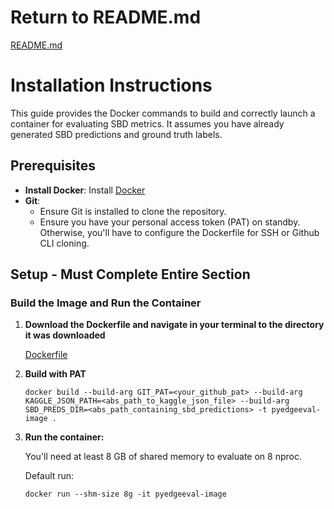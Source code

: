 # Return to README.md
[README.md](../../../README.md)

# Installation Instructions

This guide provides the Docker commands to build and correctly launch a container for evaluating SBD metrics. It assumes you have already generated SBD predictions and ground truth labels.

## Prerequisites

- **Install Docker**: Install [Docker](https://docs.docker.com/get-docker/) 
- **Git**:
  - Ensure Git is installed to clone the repository.
  - Ensure you have your personal access token (PAT) on standby. Otherwise, you'll have to configure the Dockerfile for SSH or Github CLI cloning.

## Setup - Must Complete Entire Section

### **Build the Image and Run the Container**

1. **Download the Dockerfile and navigate in your terminal to the directory it was downloaded**
   
   [Dockerfile](Dockerfile)

2. **Build with PAT**
   ```
   docker build --build-arg GIT_PAT=<your_github_pat> --build-arg KAGGLE_JSON_PATH=<abs_path_to_kaggle_json_file> --build-arg SBD_PREDS_DIR=<abs_path_containing_sbd_predictions> -t pyedgeeval-image .
   ```
   
3. **Run the container:**

   You'll need at least 8 GB of shared memory to evaluate on 8 nproc.
   
   Default run:
   ```
   docker run --shm-size 8g -it pyedgeeval-image
   ```
